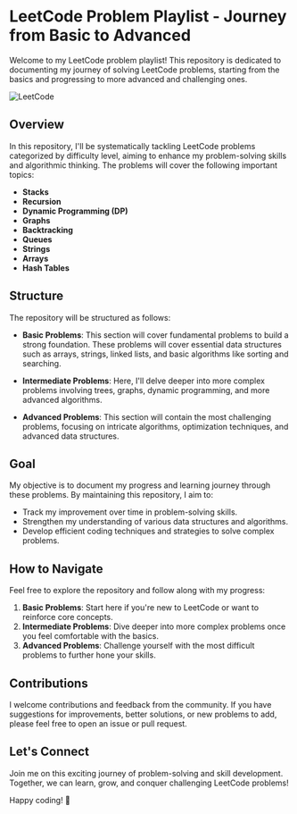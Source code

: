 # LeetCode Problem Playlist - Journey from Basic to Advanced

Welcome to my LeetCode problem playlist! This repository is dedicated to documenting my journey of solving LeetCode problems, starting from the basics and progressing to more advanced and challenging ones.

![LeetCode](https://upload.wikimedia.org/wikipedia/commons/1/19/LeetCode_logo_black.png)

## Overview
In this repository, I'll be systematically tackling LeetCode problems categorized by difficulty level, aiming to enhance my problem-solving skills and algorithmic thinking. The problems will cover the following important topics:
- **Stacks**
- **Recursion**
- **Dynamic Programming (DP)**
- **Graphs**
- **Backtracking**
- **Queues**
- **Strings**
- **Arrays**
- **Hash Tables**

## Structure
The repository will be structured as follows:

- **Basic Problems**: This section will cover fundamental problems to build a strong foundation. These problems will cover essential data structures such as arrays, strings, linked lists, and basic algorithms like sorting and searching.

- **Intermediate Problems**: Here, I'll delve deeper into more complex problems involving trees, graphs, dynamic programming, and more advanced algorithms.

- **Advanced Problems**: This section will contain the most challenging problems, focusing on intricate algorithms, optimization techniques, and advanced data structures.

## Goal
My objective is to document my progress and learning journey through these problems. By maintaining this repository, I aim to:
- Track my improvement over time in problem-solving skills.
- Strengthen my understanding of various data structures and algorithms.
- Develop efficient coding techniques and strategies to solve complex problems.

## How to Navigate
Feel free to explore the repository and follow along with my progress:
1. **Basic Problems**: Start here if you're new to LeetCode or want to reinforce core concepts.
2. **Intermediate Problems**: Dive deeper into more complex problems once you feel comfortable with the basics.
3. **Advanced Problems**: Challenge yourself with the most difficult problems to further hone your skills.

## Contributions
I welcome contributions and feedback from the community. If you have suggestions for improvements, better solutions, or new problems to add, please feel free to open an issue or pull request.

## Let's Connect
Join me on this exciting journey of problem-solving and skill development. Together, we can learn, grow, and conquer challenging LeetCode problems!

Happy coding! 🚀

